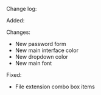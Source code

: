Change log:

Added:

Changes:

- New password form
- New main interface color
- New dropdown color
- New main font

Fixed:

- File extension combo box items